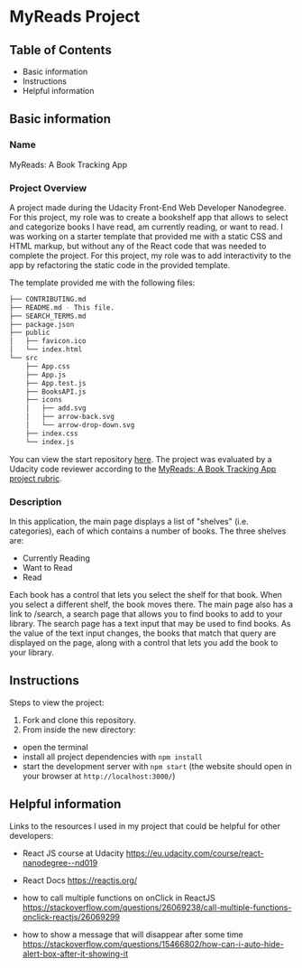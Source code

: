 # MyReads Project

## Table of Contents

- Basic information
- Instructions
- Helpful information

## Basic information

### Name

MyReads: A Book Tracking App

### Project Overview

A project made during the Udacity Front-End Web Developer Nanodegree.
For this project, my role was to create a bookshelf app that allows to select and categorize books I have read, am currently reading, or want to read.
I was working on a starter template that provided me with a static CSS and HTML markup, but without any of the React code that was needed to complete the project. For this project, my role was to add interactivity to the app by refactoring the static code in the provided template.

The template provided me with the following files:

```bash
├── CONTRIBUTING.md
├── README.md - This file.
├── SEARCH_TERMS.md
├── package.json
├── public
│   ├── favicon.ico
│   └── index.html
└── src
    ├── App.css
    ├── App.js
    ├── App.test.js
    ├── BooksAPI.js
    ├── icons
    │   ├── add.svg
    │   ├── arrow-back.svg
    │   └── arrow-drop-down.svg
    ├── index.css
    └── index.js
```

You can view the start repository [here](https://github.com/udacity/reactnd-project-myreads-starter).
The project was evaluated by a Udacity code reviewer according to the [MyReads: A Book Tracking App project rubric](https://review.udacity.com/#!/rubrics/918/view).

### Description

In this application, the main page displays a list of "shelves" (i.e. categories), each of which contains a number of books. The three shelves are:

- Currently Reading
- Want to Read
- Read

Each book has a control that lets you select the shelf for that book. When you select a different shelf, the book moves there.
The main page also has a link to /search, a search page that allows you to find books to add to your library.
The search page has a text input that may be used to find books. As the value of the text input changes, the books that match that query are displayed on the page, along with a control that lets you add the book to your library.

## Instructions

Steps to view the project:

1.  Fork and clone this repository.
2.  From inside the new directory:

- open the terminal
- install all project dependencies with `npm install`
- start the development server with `npm start` (the website should open in your browser at `http://localhost:3000/`)

## Helpful information

Links to the resources I used in my project that could be helpful for other developers:

- React JS course at Udacity
  https://eu.udacity.com/course/react-nanodegree--nd019

- React Docs
  https://reactjs.org/

- how to call multiple functions on onClick in ReactJS
  https://stackoverflow.com/questions/26069238/call-multiple-functions-onclick-reactjs/26069299

- how to show a message that will disappear after some time
  https://stackoverflow.com/questions/15466802/how-can-i-auto-hide-alert-box-after-it-showing-it
